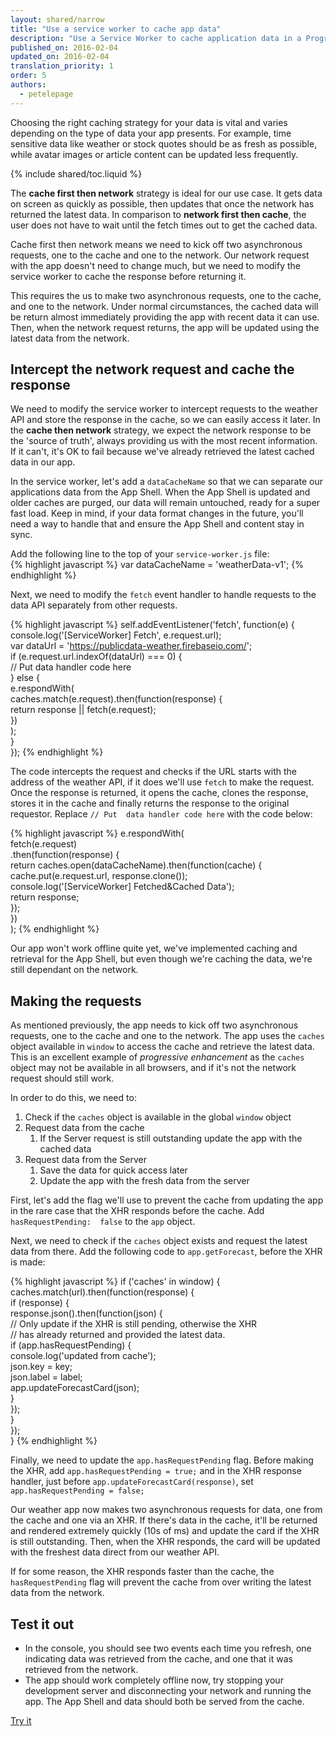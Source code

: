 ```yaml
---
layout: shared/narrow
title: "Use a service worker to cache app data"
description: "Use a Service Worker to cache application data in a Progressive Web App"
published_on: 2016-02-04
updated_on: 2016-02-04
translation_priority: 1
order: 5
authors:
  - petelepage
---
```


<p class="intro">
Choosing the right caching strategy for your data is vital and varies depending 
on the type of data your app presents. For example, time sensitive data like 
weather or stock quotes should be as fresh as possible, while avatar images or 
article content can be updated less frequently. 
</p>

{% include shared/toc.liquid %}

The **cache first then network** strategy is ideal for our use case. It gets data 
on screen as quickly as possible, then updates that once the network has 
returned the latest data. In comparison to **network first then cache**, the user 
does not have to wait until the fetch times out to get the cached data. 

Cache first then network means we need to kick off two asynchronous requests, 
one to the cache and one to the network. Our network request with the app 
doesn't need to change much, but we need to modify the service worker to cache 
the response before returning it.

This requires the us to make two asynchronous requests, one to the cache, and 
one to the network. Under normal circumstances, the cached data will be return 
almost immediately providing the app with recent data it can use. Then, when the 
network request returns, the app will be updated using the latest data from the 
network.

## Intercept the network request and cache the response

We need to modify the service worker to intercept requests to the weather API 
and store the response in the cache, so we can easily access it later. In the 
**cache then network** strategy, we expect the network response to be the 'source 
of truth', always providing us with the most recent information. If it can't, 
it's OK to fail because we've already retrieved the latest cached data in our 
app.

In the service worker, let's add a `dataCacheName` so that we can separate our 
applications data from the App Shell. When the App Shell is updated and older 
caches are purged, our data will remain untouched, ready for a super fast load. 
Keep in mind, if your data format changes in the future, you'll need a way to 
handle that and ensure the App Shell and content stay in sync.

Add the following line to the top of your `service-worker.js` file:  
{% highlight javascript %}
var dataCacheName = 'weatherData-v1';
{% endhighlight %}

Next, we need to modify the `fetch` event handler to handle requests to the data 
API separately from other requests.

{% highlight javascript %}
self.addEventListener('fetch', function(e) {  
  console.log('[ServiceWorker] Fetch', e.request.url);  
  var dataUrl = 'https://publicdata-weather.firebaseio.com/';  
  if (e.request.url.indexOf(dataUrl) === 0) {  
    // Put data handler code here  
  } else {  
    e.respondWith(  
      caches.match(e.request).then(function(response) {  
        return response || fetch(e.request);  
      })  
    );  
  }  
});
{% endhighlight %}

The code intercepts the request and checks if the URL starts with the address of 
the weather API, if it does we'll use `fetch` to make the request. Once the 
response is returned, it opens the cache, clones the response, stores it in the 
cache and finally returns the response to the original requestor. Replace `// Put 
data handler code here` with the code below:

{% highlight javascript %}
e.respondWith(  
  fetch(e.request)  
    .then(function(response) {  
      return caches.open(dataCacheName).then(function(cache) {  
        cache.put(e.request.url, response.clone());  
        console.log('[ServiceWorker] Fetched&Cached Data');  
        return response;  
      });  
    })  
);
{% endhighlight %}

Our app won't work offline quite yet, we've implemented caching and retrieval 
for the App Shell, but even though we're caching the data, we're still dependant 
on the network.

## Making the requests

As mentioned previously, the app needs to kick off two asynchronous requests, 
one to the cache and one to the network. The app uses the `caches` object 
available in `window` to access the cache and retrieve the latest data. This is an 
excellent example of _progressive enhancement_ as the `caches` object may not be 
available in all browsers, and if it's not the network request should still 
work.

In order to do this, we need to:

1. Check if the `caches` object is available in the global `window` object
1. Request data from the cache
    1. If the Server request is still outstanding update the app with the cached 
       data
1. Request data from the Server
    1. Save the data for quick access later
    1. Update the app with the fresh data from the server

First, let's add the flag we'll use to prevent the cache from updating the app 
in the rare case that the XHR responds before the cache. Add `hasRequestPending: 
false` to the `app` object. 

Next, we need to check if the `caches` object exists and request the latest data 
from there. Add the following code to `app.getForecast`, before the XHR is made:

{% highlight javascript %}
if ('caches' in window) {  
  caches.match(url).then(function(response) {  
    if (response) {  
      response.json().then(function(json) {  
        // Only update if the XHR is still pending, otherwise the XHR  
        // has already returned and provided the latest data.  
        if (app.hasRequestPending) {  
          console.log('updated from cache');  
          json.key = key;  
          json.label = label;  
          app.updateForecastCard(json);  
        }  
      });  
    }  
  });  
}
{% endhighlight %}

Finally, we need to update the `app.hasRequestPending` flag. Before making the 
XHR, add `app.hasRequestPending = true;` and in the XHR response handler, just 
before `app.updateForecastCard(response)`, set `app.hasRequestPending = false;`

Our weather app now makes two asynchronous requests for data, one from the cache 
and one via an XHR. If there's data in the cache, it'll be returned and rendered 
extremely quickly (10s of ms) and update the card if the XHR is still 
outstanding. Then, when the XHR responds, the card will be updated with the 
freshest data direct from our weather API.  

If for some reason, the XHR responds faster than the cache, the 
`hasRequestPending` flag will prevent the cache from over writing the latest data 
from the network.

## Test it out

* In the console, you should see two events each time you refresh, one 
  indicating data was retrieved from the cache, and one that it was retrieved 
  from the network.
* The app should work completely offline now, try stopping your development 
  server and disconnecting your network and running the app. The App Shell and 
  data should both be served from the cache.

<a href="https://weather-pwa-sample.firebaseapp.com/step-05/" class="mdl-button mdl-js-button mdl-button--raised mdl-button--colored">Try it</a>
